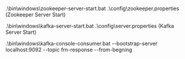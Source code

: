.\bin\windows\zookeeper-server-start.bat .\config\zookeeper.properties  (Zookeeper Server Start)

.\bin\windows\kafka-server-start.bat .\config\server.properties  (Kafka Server Start)

.\bin\windows\kafka-console-consumer.bat --bootstrap-server localhost:9092 --topic frn-response --from-begning
